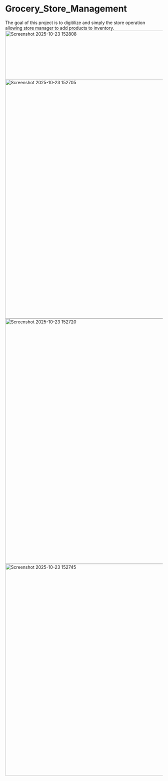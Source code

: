 # Grocery_Store_Management
The goal of this project is to digitilize and simply the store operation allowing store manager to add products to inventory.
<img width="1103" height="155" alt="Screenshot 2025-10-23 152808" src="https://github.com/user-attachments/assets/a4371201-bf8f-4ea0-9d70-d8b497370dff" />
<img width="1494" height="764" alt="Screenshot 2025-10-23 152705" src="https://github.com/user-attachments/assets/0527b1a7-765a-4b5b-99c5-886c0b070f11" />
<img width="1481" height="783" alt="Screenshot 2025-10-23 152720" src="https://github.com/user-attachments/assets/28bc301b-49fb-4a40-9efd-c0d883d07816" />
<img width="1366" height="676" alt="Screenshot 2025-10-23 152745" src="https://github.com/user-attachments/assets/557967c5-372c-4445-8ed6-fb975e8646cb" />
